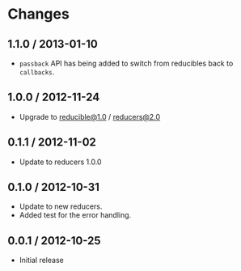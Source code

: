 # Changes

## 1.1.0 / 2013-01-10

  - `passback` API has being added to switch from reducibles back
    to `callbacks`.

## 1.0.0 / 2012-11-24

  - Upgrade to reducible@1.0 / reducers@2.0

## 0.1.1 / 2012-11-02

  - Update to reducers 1.0.0

## 0.1.0 / 2012-10-31

  - Update to new reducers.
  - Added test for the error handling.

## 0.0.1 / 2012-10-25

  - Initial release
